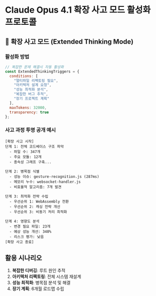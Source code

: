 # Claude Opus 4.1 확장 사고 모드 활성화 프로토콜

## 🧠 확장 사고 모드 (Extended Thinking Mode)

### 활성화 방법
```javascript
// 복잡한 문제 해결시 자동 활성화
const ExtendedThinkingTriggers = {
  conditions: [
    "멀티파일 리팩토링 필요",
    "아키텍처 설계 요청",
    "성능 최적화 분석",
    "복잡한 버그 추적",
    "장기 프로젝트 계획"
  ],
  maxTokens: 32000,
  transparency: true
};
```

### 사고 과정 투명 공개 예시
```
[확장 사고 시작]
단계 1: 전체 코드베이스 구조 파악
  - 파일 수: 347개
  - 주요 모듈: 12개
  - 종속성 그래프 구축...

단계 2: 병목점 식별
  - 성능 이슈: gesture-recognition.js (287ms)
  - 메모리 누수: websocket-handler.js
  - 비효율적 알고리즘: 7개 발견

단계 3: 최적화 전략 수립
  - 우선순위 1: WebAssembly 전환
  - 우선순위 2: 캐싱 전략 개선
  - 우선순위 3: 비동기 처리 최적화

단계 4: 영향도 분석
  - 변경 필요 파일: 23개
  - 예상 성능 개선: 340%
  - 리스크 평가: 낮음
[확장 사고 종료]
```

## 활용 시나리오
1. **복잡한 디버깅**: 루트 원인 추적
2. **아키텍처 리팩토링**: 전체 시스템 재설계
3. **성능 최적화**: 병목점 분석 및 해결
4. **장기 계획**: 6개월 로드맵 수립
